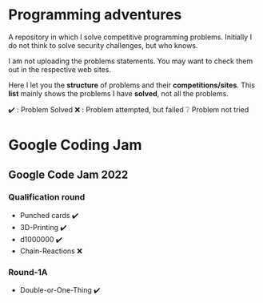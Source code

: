 # Programming adventures
A repository in which I solve competitive programming problems.
Initially I do not think to solve security challenges, but who knows.

I am not uploading the problems statements. You may want to check them out in the respective web sites.

Here I let you the **structure** of problems and their **competitions/sites**. This **list** mainly shows the problems I have **solved**, not all the problems.

:heavy_check_mark: : Problem Solved
:x: : Problem attempted, but failed
:grey_question: Problem not tried

# Google Coding Jam
## Google Code Jam 2022
### Qualification round
* Punched cards :heavy_check_mark:
* 3D-Printing :heavy_check_mark:
* d1000000 :heavy_check_mark:
* Chain-Reactions :x:
### Round-1A
* Double-or-One-Thing :heavy_check_mark: